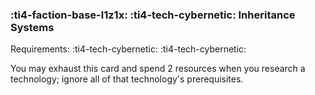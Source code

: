 ### :ti4-faction-base-l1z1x: :ti4-tech-cybernetic: **Inheritance Systems**

Requirements: :ti4-tech-cybernetic: :ti4-tech-cybernetic:

You may exhaust this card and spend 2 resources when you research a technology; ignore all of that technology's prerequisites.
